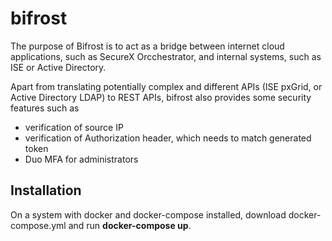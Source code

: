 # bifrost

The purpose of Bifrost is to act as a bridge between internet cloud applications, such as SecureX Orcchestrator, and internal systems, such as ISE or Active Directory.

Apart from translating potentially complex and different APIs (ISE pxGrid, or Active Directory LDAP) to REST APIs, bifrost also provides some security features such as 
- verification of source IP
- verification of Authorization header, which needs to match generated token
- Duo MFA for administrators

## Installation

On a system with docker and docker-compose installed, download docker-compose.yml and run **docker-compose up**.

